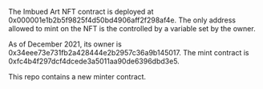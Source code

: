 The Imbued Art NFT contract is deployed at 0x000001e1b2b5f9825f4d50bd4906aff2f298af4e.
The only address allowed to mint on the NFT is the controlled by a variable set
by the owner.

As of December 2021, its owner is 0x34eee73e731fb2a428444e2b2957c36a9b145017.
The mint contract is 0xfc4b4f297dcf4dcede3a5011aa90de6396dbd3e5.

This repo contains a new minter contract.


